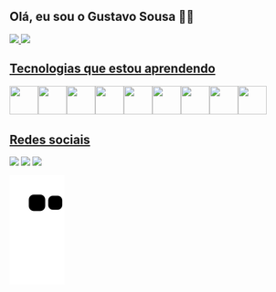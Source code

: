 ## Olá, eu sou o Gustavo Sousa :man_technologist:

<div class="statics">
<a href="https://github.com/GustavoOliveiraSousa/GustavoOliveiraSousa">
<img height="150em" src="https://github-readme-stats.vercel.app/api?username=GustavoOliveiraSousa&show_icons=true&theme=dracula&include_all_commits=true&count_private=true"/>
<img height="150em" src="https://github-readme-stats.vercel.app/api/top-langs/?username=GustavoOliveiraSousa&layout=compact&langs_count=7&theme=dracula"/>
</div>

## Tecnologias que estou aprendendo

<img src="https://cdn.jsdelivr.net/gh/devicons/devicon/icons/python/python-original-wordmark.svg" width="50" height="50" /><img src="https://cdn.jsdelivr.net/gh/devicons/devicon/icons/java/java-original-wordmark.svg" width="50" height="50"/><img src="https://cdn.jsdelivr.net/gh/devicons/devicon/icons/angularjs/angularjs-original.svg" width="50" height="50" /><img src="https://cdn.jsdelivr.net/gh/devicons/devicon/icons/bootstrap/bootstrap-original-wordmark.svg" width="50" height="50" /><img src="https://cdn.jsdelivr.net/gh/devicons/devicon/icons/c/c-plain.svg" width="50" height="50"/><img src="https://cdn.jsdelivr.net/gh/devicons/devicon/icons/html5/html5-original-wordmark.svg" width="50" height="50"/><img src="https://cdn.jsdelivr.net/gh/devicons/devicon/icons/css3/css3-original-wordmark.svg" width="50" height="50"/><img src="https://cdn.jsdelivr.net/gh/devicons/devicon/icons/javascript/javascript-plain.svg" width="50" height="50" /><img src="https://cdn.jsdelivr.net/gh/devicons/devicon/icons/git/git-plain.svg" width="50" height="50" />

    
## Redes sociais    
<div>
<a href="https://www.instagram.com/gustaivos/" target="_blank">
    <img src="https://img.shields.io/badge/-Instagram-%23E4405F?style=for-the-badge&logo=instagram&logoColor=white" target="_blank"></a>
<a href = "mailto:gs98134@gmail.com">
    <img src="https://img.shields.io/badge/Gmail-D14836?style=for-the-badge&logo=gmail&logoColor=white" target="_blank"></a>
<a href="https://www.linkedin.com/in/gustavooliveira2003/" target="_blank">
    <img src="https://img.shields.io/badge/-LinkedIn-%230077B5?style=for-the-badge&logo=linkedin&logoColor=white" target="_blank"></a>   
</div>
    
![snake gif](https://github.com/GustavoOliveiraSousa/GustavoOliveiraSousa/blob/output/github-contribution-grid-snake.svg)
